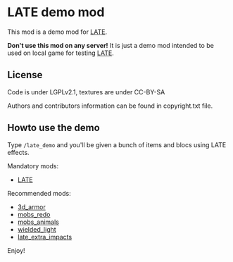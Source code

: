 # LATE demo mod
This mod is a demo mod for [LATE](https://github.com/pyrollo/late).

**Don't use this mod on any server!** It is just a demo mod intended to be used on local game for testing [LATE](https://github.com/pyrollo/late).

## License

Code is under LGPLv2.1, textures are under CC-BY-SA

Authors and contributors information can be found in copyright.txt file.

## Howto use the demo

Type ```/late_demo``` and you'll be given a bunch of items and blocs using LATE effects.

Mandatory mods:
  * [LATE](https://github.com/pyrollo/late)

Recommended mods:
  * [3d_armor](https://github.com/stujones11/minetest-3d_armor)
  * [mobs_redo](https://notabug.org/TenPlus1/mobs_redo)
  * [mobs_animals](https://notabug.org/TenPlus1/mobs_animal)
  * [wielded_light](https://github.com/minetest-mods/wielded_light)
  * [late_extra_impacts](https://github.com/pyrollo/late_extra_impacts)

Enjoy!

